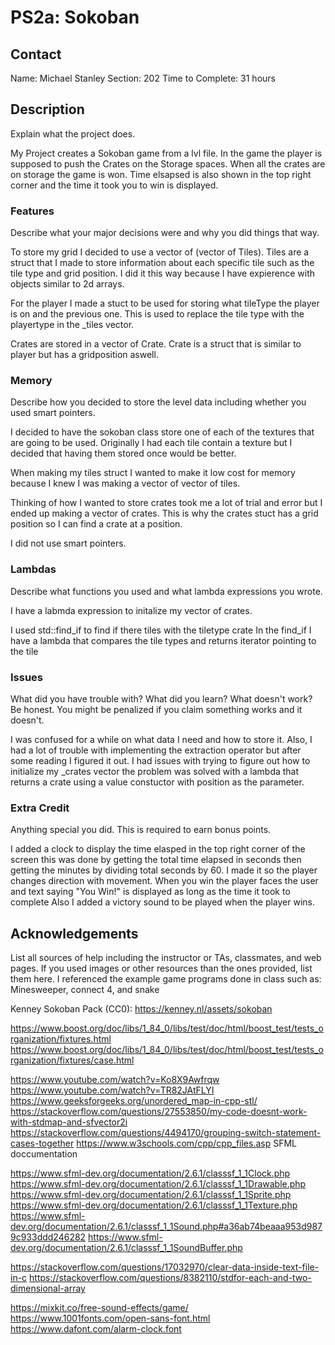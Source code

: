 # PS2a: Sokoban

## Contact
Name: Michael Stanley
Section: 202 
Time to Complete: 31 hours


## Description
Explain what the project does.

My Project creates a Sokoban game from a lvl file.
In the game the player is supposed to push the Crates on 
the Storage spaces. When all the crates are on storage the game is won.
Time elsapsed is also shown in the top right corner and 
the time it took you to win is displayed.


### Features 
Describe what your major decisions were and why you did things that way.

To store my grid I decided to use a vector of (vector of Tiles). Tiles are a struct that I made to store information about each specific tile such as the tile type and grid position. 
I did it this way because I have expierence with objects similar to 2d arrays.

For the player I made a stuct to be used for storing what tileType the player is on 
and the previous one. This is used to replace the tile type with the playertype in the _tiles vector.

Crates are stored in a vector of Crate. Crate is a struct that is similar to player but has a gridposition aswell.

### Memory
Describe how you decided to store the level data including whether you used smart pointers.

I decided to have the sokoban class store one of each of the textures that are going to be used. Originally I had each tile contain a texture but 
I decided that having them stored once would be better.

When making my tiles struct I wanted to make it low cost for memory because I knew I was making a vector of vector of tiles.

Thinking of how I wanted to store crates took me a lot of trial and error but I ended up making a vector of crates.
This is why the crates stuct has a grid position so I can find a crate at a position.

I did not use smart pointers.
### Lambdas
Describe what <algorithm> functions you used and what lambda expressions you wrote.

I have a labmda expression to initalize my vector of crates.

I used std::find_if to find if there tiles with the tiletype crate
In the find_if I have a lambda that compares the tile types and returns 
iterator pointing to the tile

### Issues
What did you have trouble with?  What did you learn?  What doesn't work?  Be honest.  You might be penalized if you claim something works and it doesn't.

I was confused for a while on what data I need and how to store it. Also, I had a lot of trouble with implementing the extraction operator but after some reading I figured it out.
I had issues with trying to figure out how to initialize my _crates vector 
the problem was solved with a lambda that returns a crate using a value constuctor with position as the parameter.


### Extra Credit
Anything special you did.  This is required to earn bonus points.

I added a clock to display the time elasped in the top right corner of the screen
this was done by getting the total time elapsed in seconds then getting the minutes by dividing total seconds by 60.
I made it so the player changes direction with movement.
When you win the player faces the user and text saying "You Win!" is displayed as long as the time it took to complete
Also I added a victory sound to be played when the player wins.

## Acknowledgements
List all sources of help including the instructor or TAs, classmates, and web pages.
If you used images or other resources than the ones provided, list them here.
I referenced the example game programs done in class such as: Minesweeper, connect 4, and snake

Kenney Sokoban Pack (CC0): https://kenney.nl/assets/sokoban

https://www.boost.org/doc/libs/1_84_0/libs/test/doc/html/boost_test/tests_organization/fixtures.html
https://www.boost.org/doc/libs/1_84_0/libs/test/doc/html/boost_test/tests_organization/fixtures/case.html

 https://www.youtube.com/watch?v=Ko8X9Awfrqw
https://www.youtube.com/watch?v=TR82JAtFLYI
https://www.geeksforgeeks.org/unordered_map-in-cpp-stl/
https://stackoverflow.com/questions/27553850/my-code-doesnt-work-with-stdmap-and-sfvector2i
https://stackoverflow.com/questions/4494170/grouping-switch-statement-cases-together
https://www.w3schools.com/cpp/cpp_files.asp
SFML doccumentation 

https://www.sfml-dev.org/documentation/2.6.1/classsf_1_1Clock.php
https://www.sfml-dev.org/documentation/2.6.1/classsf_1_1Drawable.php
https://www.sfml-dev.org/documentation/2.6.1/classsf_1_1Sprite.php
https://www.sfml-dev.org/documentation/2.6.1/classsf_1_1Texture.php
https://www.sfml-dev.org/documentation/2.6.1/classsf_1_1Sound.php#a36ab74beaaa953d9879c933ddd246282
https://www.sfml-dev.org/documentation/2.6.1/classsf_1_1SoundBuffer.php

https://stackoverflow.com/questions/17032970/clear-data-inside-text-file-in-c
https://stackoverflow.com/questions/8382110/stdfor-each-and-two-dimensional-array

https://mixkit.co/free-sound-effects/game/
https://www.1001fonts.com/open-sans-font.html
https://www.dafont.com/alarm-clock.font